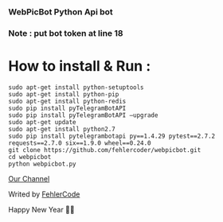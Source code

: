 ### WebPicBot Python Api bot

### Note : put bot token at line 18

# How to install & Run :
```
sudo apt-get install python-setuptools
sudo apt-get install python-pip
sudo apt-get install python-redis
sudo pip install pyTelegramBotAPI
sudo pip install pyTelegramBotAPI —upgrade
sudo apt-get update
sudo apt-get install python2.7
sudo pip install pytelegrambotapi py==1.4.29 pytest==2.7.2 requests==2.7.0 six==1.9.0 wheel==0.24.0
git clone https://github.com/fehlercoder/webpicbot.git
cd webpicbot
python webpicbot.py
```
[Our Channel](https://t.me/FehlerCoder)

Writed by [FehlerCode](https://t.me/fehlercode)

Happy New Year 🌹🌸
